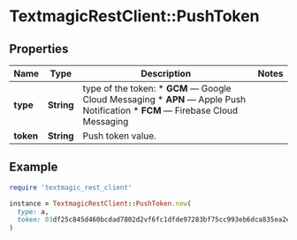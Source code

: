 # TextmagicRestClient::PushToken

## Properties

| Name | Type | Description | Notes |
| ---- | ---- | ----------- | ----- |
| **type** | **String** | type of the token: * **GCM** — Google Cloud Messaging * **APN** — Apple Push Notification * **FCM** — Firebase Cloud Messaging  |  |
| **token** | **String** | Push token value. |  |

## Example

```ruby
require 'textmagic_rest_client'

instance = TextmagicRestClient::PushToken.new(
  type: a,
  token: 03df25c845d460bcdad7802d2vf6fc1dfde97283bf75cc993eb6dca835ea2e2
)
```

